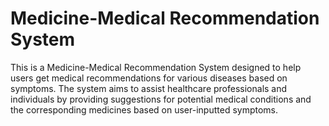# Medicine-Medical Recommendation System
This is a Medicine-Medical Recommendation System designed to help users get medical recommendations for various diseases based on symptoms. The system aims to assist healthcare professionals and individuals by providing suggestions for potential medical conditions and the corresponding medicines based on user-inputted symptoms.
